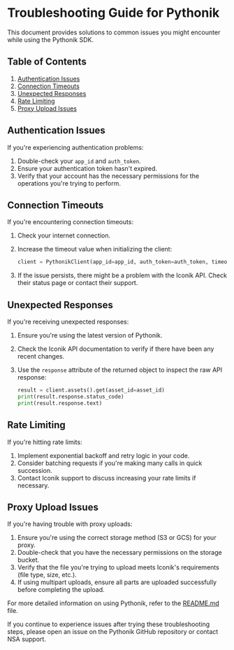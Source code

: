 # Troubleshooting Guide for Pythonik

This document provides solutions to common issues you might encounter while using the Pythonik SDK.

## Table of Contents

1. [Authentication Issues](#authentication-issues)
2. [Connection Timeouts](#connection-timeouts)
3. [Unexpected Responses](#unexpected-responses)
4. [Rate Limiting](#rate-limiting)
5. [Proxy Upload Issues](#proxy-upload-issues)

## Authentication Issues

If you're experiencing authentication problems:

1. Double-check your `app_id` and `auth_token`.
2. Ensure your authentication token hasn't expired.
3. Verify that your account has the necessary permissions for the operations you're trying to perform.

## Connection Timeouts

If you're encountering connection timeouts:

1. Check your internet connection.
2. Increase the timeout value when initializing the client:

   ```python
   client = PythonikClient(app_id=app_id, auth_token=auth_token, timeout=10)
   ```

3. If the issue persists, there might be a problem with the Iconik API. Check their status page or contact their support.

## Unexpected Responses

If you're receiving unexpected responses:

1. Ensure you're using the latest version of Pythonik.
2. Check the Iconik API documentation to verify if there have been any recent changes.
3. Use the `response` attribute of the returned object to inspect the raw API response:

   ```python
   result = client.assets().get(asset_id=asset_id)
   print(result.response.status_code)
   print(result.response.text)
   ```

## Rate Limiting

If you're hitting rate limits:

1. Implement exponential backoff and retry logic in your code.
2. Consider batching requests if you're making many calls in quick succession.
3. Contact Iconik support to discuss increasing your rate limits if necessary.

## Proxy Upload Issues

If you're having trouble with proxy uploads:

1. Ensure you're using the correct storage method (S3 or GCS) for your proxy.
2. Double-check that you have the necessary permissions on the storage bucket.
3. Verify that the file you're trying to upload meets Iconik's requirements (file type, size, etc.).
4. If using multipart uploads, ensure all parts are uploaded successfully before completing the upload.

For more detailed information on using Pythonik, refer to the [README.md](../README.md) file.

If you continue to experience issues after trying these troubleshooting steps, please open an issue on the Pythonik GitHub repository or contact NSA support.
